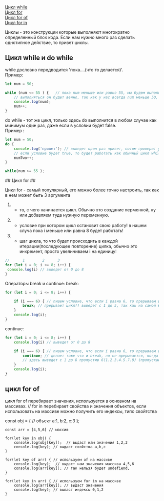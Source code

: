 [Цикл while]()<br>
[Цикл for]()<br>
[Цикл for of]()<br>
[Цикл for in]()<br>


Циклы - это конструкции которые выполняют многократно определенный блок кода. Если нам нужно много раз сделать однотипное действие, то привет циклы.
## <a name ='while'> Цикл while и do while </a> ##
while дословно передводится 'пока....(что то делается)'.<br>
Пример:
```javaScript
let num = 50;

while (num <= 55 ) {   // пока num меньше или равно 55, мы будем выполнять код.
    // выполняться он будет вечно, так как у нас всегда num меньше 50, по этому используем инкремент
    console.log(num);
    num++;
}

```
do while - тот же цикл, только здесь do выполнится в любом случае как минимум один раз, даже если в условии будет false.<br>
Пример :
```javaScript
let num = 50;
do {
    console.log('привет'); // выведет один раз привет, потом проверит условие, оно не выполнится и прервется, 
    // если условие будет true, то будет работать как обычный цикл while.
    numTwo++;
}

while(num >= 55 ); 
```
##<a name ='for'> Цикл for </a> ##

Цикл for - самый популярный, его можно более точно настроить, так как в нем может быть 3 аргумента 
 1. - то, с чего начинается цикл. Обычно это создание перменной, ну или добавляем туда нужную переменную. 
 2. - условие при котором цикл остановит свою работу! в нашем случа пока i меньше или равна 8 будет работать!
 3. - шаг цикла, то что будет происходить в каждой итерации(последующее повторение) цилка, обычно это инкремент, просто увеличиваем i на единицу!
```javaScript
//      1        2      3
for (let i = 0; i <= 8; i++) {
 console.log(i) // выведет от 0 до 8
}
```
Операторы break и continue:
break:
```javaScript 
for (let i = 0; i <= 8; i++) {

    if (i === 6) { // пишем условие, что если i равна 6, то прерываем цикл!
        break; // прерывает цикл!! выведет с 1 до 5, так как на самой 6 произошел break и все прервалось!
    }
    console.log(i);
}
```
continue:
```javaScript
for (let i = 0; i <= 8; i++) {
    console.log(i) // выведет от 0 до 8

    if (i === 6) { // пишем условие, что если i равна 6, то прерываем цикл!!
        continue; // делает тоже что и break, но не прерывается, когда он доходит до 6 он сбрасывает цикл, а потом продолжает его опять
        // здесь выведет с 1 до 8 пропустив 6(1.2.3.4.5.7.8) (пропускает нужный шаг, по сути)
    }
    console.log(i);
}
```

## <a name = 'forOf'> цикл for of </a> ##
цикл for of перебирает значения, используется в основном на массивах.
// for in перебирает свойства и значения объектов, если использовать на массиве можно получить его индексы, типо свойтства


const obj = {  // объект
    a:1,
    b:2,
    c:3
    };
    
    const arr = [4,5,6] // массив
    
    for(let key in obj) {
        console.log(obj[key]);  // выдаст нам значения 1,2,3
        console.log(key); // выдаст свойства a,b,c
    }
    
    for(let key of arr) { // используем of на массиве
        console.log(key);  // выдаст нам значения массива 4,5,6
        console.log(arr[key]); // так нельзя будет undefiend,
    }
    
    for(let key in arr) { // используем for in на массиве
        console.log(arr[key]); // выдаст значения
        console.log(key); // выласт индексы 0,1,2
    }

